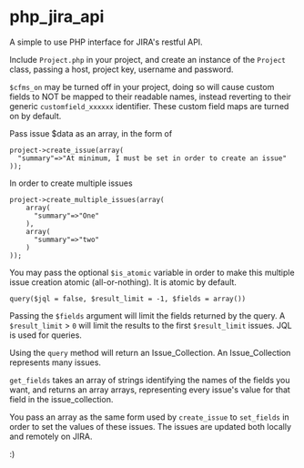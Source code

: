 # php_jira_api
A simple to use PHP interface for JIRA's restful API.

Include `Project.php` in your project, and create an instance of the `Project` class, passing a host, project key, username  and password.

`$cfms_on` may be turned off in your project, doing so will cause custom fields to NOT be mapped to their readable names, instead reverting to their generic `customfield_xxxxxx` identifier. These custom field maps are turned on by default.

Pass issue $data as an array, in the form of
```
project->create_issue(array(
  "summary"=>"At minimum, I must be set in order to create an issue"
));
```
In order to create multiple issues
```
project->create_multiple_issues(array(
    array(
      "summary"=>"One"
    ),
    array(
      "summary"=>"two"
    )
));
```
You may pass the optional `$is_atomic` variable in order to make this multiple issue creation atomic (all-or-nothing). It is atomic by default.

`query($jql = false, $result_limit = -1, $fields = array())`

Passing the `$fields` argument will limit the fields returned by the query. A `$result_limit` > `0` will limit the results to the first `$result_limit` issues. JQL is used for queries.

Using the `query` method will return an Issue_Collection. An Issue_Collection represents many issues.

`get_fields` takes an array of strings identifying the names of the fields you want, and returns an array arrays, representing every issue's value for that field in the issue_collection.

You pass an array as the same form used by `create_issue` to `set_fields` in order to set the values of these issues. The issues are updated both locally and remotely on JIRA.

:)
